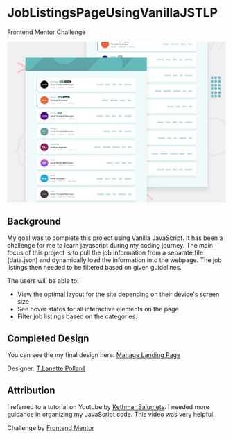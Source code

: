 # JobListingsPageUsingVanillaJSTLP
Frontend Mentor Challenge 

![Design Preview for Job Listings with Filtering from Frontend Mentor](./design/desktop-preview.jpg) 

## Background
My goal was to complete this project using Vanilla JavaScript. It has been a challenge for me to learn javascript during my coding journey. The main focus of this project is to pull the job information from a separate file (data.json) and dynamically load the information into the webpage. The job listings then needed to be filtered based on given guidelines. 

The users will be able to:
- View the optimal layout for the site depending on their device's screen size
- See hover states for all interactive elements on the page
- Filter job listings based on the categories. 


## Completed Design

You can see the my final design here: [Manage Landing Page](https://tlanetterose.github.io/Manage-Landing-PageTLP/)

Designer: [T.Lanette Pollard](https://github.com/TLanetteRose)

## Attribution
I referred to a tutorial on Youtube by [Kethmar Salumets](https://youtu.be/j-FUcINCUdM). I needed more guidance in organizing my JavaScript code. This video was very helpful. 

Challenge by [Frontend Mentor](https://www.frontendmentor.io?ref=challenge)

